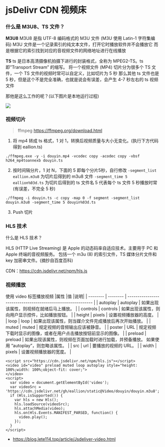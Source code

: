 # jsDelivr CDN 视频床

### 什么是 M3U8、TS 文件？
**M3U8**
M3U8 是指 UTF-8 编码格式的 M3U 文件 (M3U 使用 Latin-1 字符集编码)
M3U 文件是一个记录索引的纯文本文件，打开它时播放软件并不会播放它
而是根据它的索引找到对应的音视频文件的网络地址进行在线播放

**TS**
ts 是日本高清摄像机拍摄下进行的封装格式，全称为 MPEG2-TS。ts 即”Transport Stream” 的缩写。
将一个视频文件 (MP4) 切片分为很多个 TS 文件，一个 TS 文件的视频时常可以自定义，比如切片为 5 秒
那么其他 ts 文件也是 5 秒，但是这个不是完全准确，也就是说会有误差，会产生 4-7 秒左右的 ts 视频文件

那他是这么工作的呢？(以下图片是本地运行过程)

![](https://cdn.jsdelivr.net/gh/eallion/static@typora/images/m3u8-ts.png)

### 视频切片

> ffmpeg <https://ffmpeg.org/download.html>

1. 将 mp4 转成 ts 格式，1 对 1，转换后视频质量与大小无变化。(执行下方代码得到 eallion.ts)
```
./ffmpeg.exe -y -i douyin.mp4 -vcodec copy -acodec copy -vbsf h264_mp4toannexb douyin.ts
```

2. 按时间隔分片，1 对 N，下面的 5 即每个分片5秒，自行修改
`-segment_list eallion.m3u8` 为切片后得到的 m3u8 文件
`-segment_time 5 eallion%03d.ts` 为切片后得到的 ts 文件名 5 代表每个 ts 文件 5 秒播放时常 (有误差，不完全 5 秒)
```
./ffmpeg -i douyin.ts -c copy -map 0 -f segment -segment_list douyin.m3u8 -segment_time 5 douyin%03d.ts
```

3. Push 切片

### HLS 技术
什么是 HLS 技术？

HLS (HTTP Live Streaming) 是 Apple 的动态码率自适应技术。主要用于 PC 和 Apple 终端的音视频服务。
包括一个 m3u (8) 的索引文件，TS 媒体分片文件和 key 加密串文件。(摘抄自百度百科)

CDN：<https://cdn.jsdelivr.net/npm/hls.js>

### 视频播放

使用 video 标签播放视频
|属性	|值	|说明|
| -------- | -------- | ------------------------------------------------------------ |
| autoplay | autoplay | 如果出现该属性，则视频在就绪后马上播放。                     |
| controls | controls | 如果出现该属性，则向用户显示控件，比如播放按钮。             |
| height   | pixels   | 设置视频播放器的高度。                                       |
| loop     | loop     | 如果出现该属性，则当媒介文件完成播放后再次开始播放。         |
| muted    | muted    | 规定视频的音频输出应该被静音。                               |
| poster   | URL      | 规定视频下载时显示的图像，或者在用户点击播放按钮前显示的图像。 |
| preload  | preload  | 如果出现该属性，则视频在页面加载时进行加载，并预备播放。 如果使用 “autoplay”，则忽略该属性。 |
| src      | url      | 要播放的视频的 URL。                                         |
| width    | pixels   | 设置视频播放器的宽度。                                       |

```
<script src="https://cdn.jsdelivr.net/npm/hls.js"></script>
<video id="video" preload muted loop autoplay style="height: 100%;width: 100%;object-fit: cover;">
</video>
<script>
  var video = document.getElementById('video');
  var videoSrc = 'https://cdn.jsdelivr.net/gh/eallion/static@Video/douyin/douyin.m3u8';
  if (Hls.isSupported()) {
    var hls = new Hls();
    hls.loadSource(videoSrc);
    hls.attachMedia(video);
    hls.on(Hls.Events.MANIFEST_PARSED, function() {
      video.play();
    });
  }
</script>
```

- <https://blog.lete114.top/article/Jsdeliver-video.html>